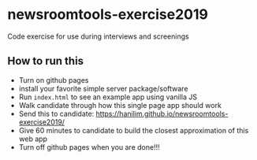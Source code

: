 # newsroomtools-exercise2019
Code exercise for use during interviews and screenings

## How to run this

- Turn on github pages
- install your favorite simple server package/software
- Run `index.html` to see an example app using vanilla JS
- Walk candidate through how this single page app should work
- Send this to candidate: https://hanilim.github.io/newsroomtools-exercise2019/
- Give 60 minutes to candidate to build the closest approximation of this web app
- Turn off github pages when you are done!!!
